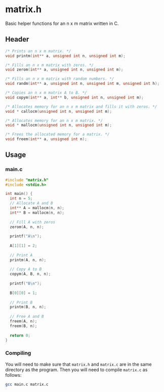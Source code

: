 # matrix.h
Basic helper functions for an n x m matrix written in C.

## Header
```c
/* Prints an n x m matrix. */
void printm(int** a, unsigned int n, unsigned int m);

/* Fills an n x m matrix with zeros. */
void zerom(int** a, unsigned int n, unsigned int m);

/* Fills an n x m matrix with random numbers. */
void randm(int** a, unsigned int n, unsigned int m, unsigned int h);

/* Copies an n x m matrix A to B. */
void copym(int** a, int** b, unsigned int n, unsigned int m);

/* Allocates memory for an n x m matrix and fills it with zeros. */
void * callocm(unsigned int n, unsigned int m);

/* Allocates memory for an n x m matrix. */
void * mallocm(unsigned int n, unsigned int m);

/* Frees the allocated memory for a matrix. */
void freem(int** a, unsigned int n);
```
## Usage

### main.c

```c
#include "matrix.h"
#include <stdio.h>

int main() {
  int n = 5;
  // Allocate A and B
  int** A = mallocm(n, n);
  int** B = mallocm(n, n);
  
  // Fill A with zeros
  zerom(A, n, n);
  
  printf("A\n");
  
  A[1][1] = 2;
  
  // Print A
  printm(A, n, n);
  
  // Copy A to B
  copym(A, B, n, n);
  
  printf("B\n");
  
  B[0][0] = 1;
  
  // Print B
  printm(B, n, n);
  
  // Free A and B
  freem(A, n);
  freem(B, n);
  
  return 0;
}
```
### Compiling

You will need to make sure that `matrix.h` and `matrix.c` are in the same directory as the program. Then you will need to compile `matrix.c` as follows:

```bash
gcc main.c matrix.c
```
